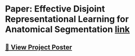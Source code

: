 # Paper: Effective Disjoint Representational Learning for Anatomical Segmentation [link](https://openreview.net/pdf?id=bidt9WsLiE)
## [📄 View Project Poster](MIDL_poster.pdf)
